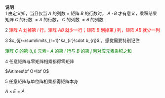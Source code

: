 **说明**    
1 由定义知，当且仅当 $A$ 的列数 $=$ 矩阵 $B$ 的行数时， $A\cdot B$ 才有意义，乘积结果矩阵 $C$ 的行数 $=A$ 的行数， $C$ 的列数 $=B$ 的列数    
    
2 <font color=red>矩阵 $A$ 划掉第 $i$ 行，矩阵 $AB$ 就少一行；矩阵 $B$ 划掉第 $j$ 列，矩阵 $AB$ 就少一列</font>    
    
3  $c_{ij}=\sum\limits_{r=1}^ka_{ir}\cdot b_{rj}$ ，感觉需要特别记住    
    
<font color=green>矩阵 $C$ 的第 $(i,j)$ 元素= $A$ 的第 $i$ 行与 $B$ 的第 $j$ 列对应元素乘积之和</font>    
    
4 任意矩阵与零矩阵相乘都得零矩阵    
    
 $A\times\bf O=\bf O$     
    
5 任意矩阵与单位阵相乘都得矩阵本身    
    
 $A\times E=A$     
